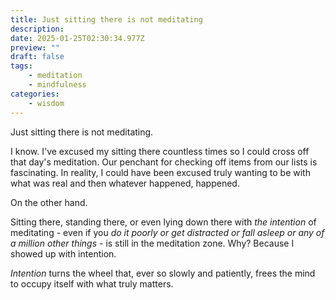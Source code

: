 ```yaml
---
title: Just sitting there is not meditating
description: 
date: 2025-01-25T02:30:34.977Z
preview: ""
draft: false
tags:
    - meditation
    - mindfulness
categories:
    - wisdom
---
```

Just sitting there is not meditating. 

I know. I've excused my sitting there countless times so I could cross off that day's meditation. Our penchant for checking off items from our lists is fascinating. In reality, I could have been excused truly wanting to be with what was real and then whatever happened, happened. 

<!-- readmore -->

On the other hand.

Sitting there, standing there, or even lying down there with *the intention* of meditating - even if you *do it poorly or get distracted or fall asleep or any of a million other things* - is still in the meditation zone. Why? Because I showed up with intention. 

*Intention* turns the wheel that, ever so slowly and patiently, frees the mind to occupy itself with what truly matters. 